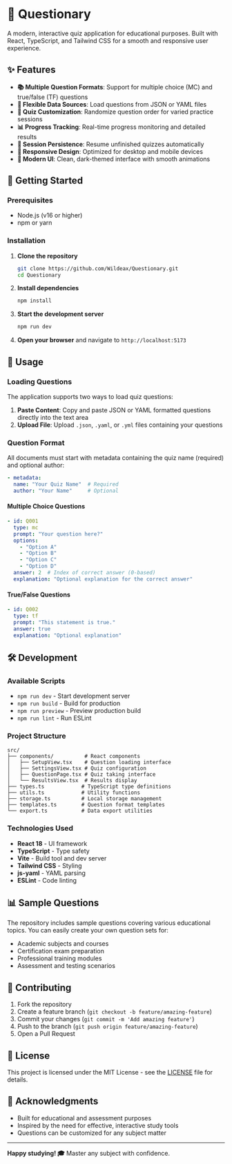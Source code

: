 # 🎯 Questionary

A modern, interactive quiz application for educational purposes. Built with React, TypeScript, and Tailwind CSS for a smooth and responsive user experience.

## ✨ Features

- **📚 Multiple Question Formats**: Support for multiple choice (MC) and true/false (TF) questions
- **📄 Flexible Data Sources**: Load questions from JSON or YAML files
- **🎲 Quiz Customization**: Randomize question order for varied practice sessions
- **📊 Progress Tracking**: Real-time progress monitoring and detailed results
- **🔄 Session Persistence**: Resume unfinished quizzes automatically
- **📱 Responsive Design**: Optimized for desktop and mobile devices
- **🎨 Modern UI**: Clean, dark-themed interface with smooth animations

## 🚀 Getting Started

### Prerequisites

- Node.js (v16 or higher)
- npm or yarn

### Installation

1. **Clone the repository**
   ```bash
   git clone https://github.com/Wildeax/Questionary.git
   cd Questionary
   ```

2. **Install dependencies**
   ```bash
   npm install
   ```

3. **Start the development server**
   ```bash
   npm run dev
   ```

4. **Open your browser** and navigate to `http://localhost:5173`

## 📖 Usage

### Loading Questions

The application supports two ways to load quiz questions:

1. **Paste Content**: Copy and paste JSON or YAML formatted questions directly into the text area
2. **Upload File**: Upload `.json`, `.yaml`, or `.yml` files containing your questions

### Question Format

All documents must start with metadata containing the quiz name (required) and optional author:

```yaml
- metadata:
  name: "Your Quiz Name"  # Required
  author: "Your Name"     # Optional
```

#### Multiple Choice Questions
```yaml
- id: Q001
  type: mc
  prompt: "Your question here?"
  options:
    - "Option A"
    - "Option B"
    - "Option C"
    - "Option D"
  answer: 2  # Index of correct answer (0-based)
  explanation: "Optional explanation for the correct answer"
```

#### True/False Questions
```yaml
- id: Q002
  type: tf
  prompt: "This statement is true."
  answer: true
  explanation: "Optional explanation"
```

## 🛠️ Development

### Available Scripts

- `npm run dev` - Start development server
- `npm run build` - Build for production
- `npm run preview` - Preview production build
- `npm run lint` - Run ESLint

### Project Structure

```
src/
├── components/          # React components
│   ├── SetupView.tsx    # Question loading interface
│   ├── SettingsView.tsx # Quiz configuration
│   ├── QuestionPage.tsx # Quiz taking interface
│   └── ResultsView.tsx  # Results display
├── types.ts            # TypeScript type definitions
├── utils.ts            # Utility functions
├── storage.ts          # Local storage management
├── templates.ts        # Question format templates
└── export.ts           # Data export utilities
```

### Technologies Used

- **React 18** - UI framework
- **TypeScript** - Type safety
- **Vite** - Build tool and dev server
- **Tailwind CSS** - Styling
- **js-yaml** - YAML parsing
- **ESLint** - Code linting

## 📊 Sample Questions

The repository includes sample questions covering various educational topics. You can easily create your own question sets for:

- Academic subjects and courses
- Certification exam preparation
- Professional training modules
- Assessment and testing scenarios

## 🤝 Contributing

1. Fork the repository
2. Create a feature branch (`git checkout -b feature/amazing-feature`)
3. Commit your changes (`git commit -m 'Add amazing feature'`)
4. Push to the branch (`git push origin feature/amazing-feature`)
5. Open a Pull Request

## 📝 License

This project is licensed under the MIT License - see the [LICENSE](LICENSE) file for details.

## 🙏 Acknowledgments

- Built for educational and assessment purposes
- Inspired by the need for effective, interactive study tools
- Questions can be customized for any subject matter

---

**Happy studying! 🎓** Master any subject with confidence.
